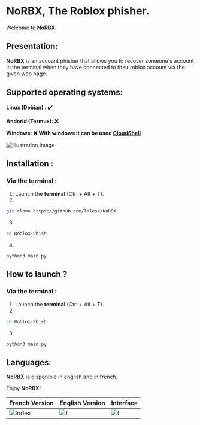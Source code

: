 # NoRBX, The Roblox phisher.

Welcome to **NoRBX**.

## Presentation:

**NoRBX** is an account phisher that allows you to recover someone's account in the terminal when they have connected to their roblox account via the given web page.

## Supported operating systems:
   **Linux (Debian) : ✔️**
   
   **Andorid (Termux): ❌**
   
   **Windows: ❌** **With windows it can be used [CloudShell](https://cloud.google.com/shell?hl=en)**

![Illustration Image](https://cdn.discordapp.com/attachments/1144253896915689534/1165689938046623904/086be1cb-57a7-4843-93f3-0239c9e13707.jpeg?ex=6547c45a&is=65354f5a&hm=842e2ba9015e56f2506f28407f20651c782e430354e6a3222c4ef8f7cef8818e&)

## Installation :

### Via the terminal :
1. Launch the **terminal** (Ctrl + Alt + T).
2.
```bash
git clone https://github.com/lolesx/NoRBX
```
3.
```bash
cd Roblox-Phish
```
4. 
```
python3 main.py
```

## How to launch ?

### Via the terminal :
1. Launch the **terminal** (Ctrl + Alt + T).
2.
```bash
cd Roblox-Phish
```
3. 
```
python3 main.py
```

## Languages:

**NoRBX** is disponible in english and in french.

Enjoy **NoRBX**!

| French Version | English Version |	Interface |
| -------------- | --------------- | --------------|  
|![Index](https://cdn.discordapp.com/attachments/1144253896915689534/1165720746572652685/image.png?ex=6547e10c&is=65356c0c&hm=96608b62074e489da66ed795882ffe31fc0d7ae0aee185243aece5704a332763&)|![f](https://cdn.discordapp.com/attachments/1144253896915689534/1165720442619830332/image.png?ex=6547e0c3&is=65356bc3&hm=801ddaf8e8263214cb1b5eb041f9e54e9bf12fd76b0f4f8c2e38034bf4631082&)|![f](https://cdn.discordapp.com/attachments/1144253896915689534/1165721012701253662/image.png?ex=6547e14b&is=65356c4b&hm=7636074b6c7db260357a6a8d4060ed0c6435bb92b0a8aba0477a714ad5f025c1&)

